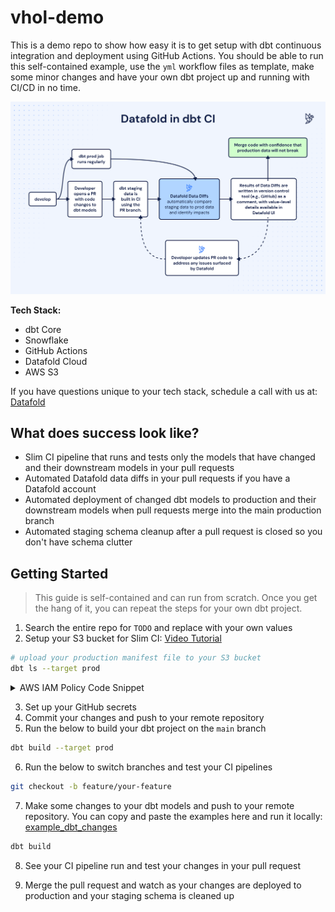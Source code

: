 # vhol-demo

This is a demo repo to show how easy it is to get setup with dbt continuous integration and deployment using GitHub Actions.
You should be able to run this self-contained example, use the `yml` workflow files as template, make some minor changes and have your own dbt project up and running with CI/CD in no time.

![](img/Datafold_in_dbt_CI.png)

**Tech Stack:**

- dbt Core
- Snowflake
- GitHub Actions
- Datafold Cloud
- AWS S3

If you have questions unique to your tech stack, schedule a call with us at: [Datafold](https://www.datafold.com/)

## What does success look like?

- Slim CI pipeline that runs and tests only the models that have changed and their downstream models in your pull requests
- Automated Datafold data diffs in your pull requests if you have a Datafold account
- Automated deployment of changed dbt models to production and their downstream models when pull requests merge into the main production branch
- Automated staging schema cleanup after a pull request is closed so you don't have schema clutter

## Getting Started

> This guide is self-contained and can run from scratch. Once you get the hang of it, you can repeat the steps for your own dbt project.

1. Search the entire repo for `TODO` and replace with your own values
2. Setup your S3 bucket for Slim CI: [Video Tutorial]()

```bash
# upload your production manifest file to your S3 bucket
dbt ls --target prod
```
<details>
  <summary>AWS IAM Policy Code Snippet</summary>
  
  ```json
  {
    "Version": "2012-10-17",
    "Statement": [
        {
            "Sid": "ListObjectsInBucket",
            "Effect": "Allow",
            "Action": ["s3:ListBucket"],
            "Resource": ["arn:aws:s3:::vhol-datafold-dbt-prod-manifest"] # TODO: replace with your own bucket name
        },
        {
            "Sid": "AllObjectActions",
            "Effect": "Allow",
            "Action": "s3:*Object",
            "Resource": ["arn:aws:s3:::vhol-datafold-dbt-prod-manifest/*"] # TODO: replace with your own bucket name
        }
    ]
}
  ```
  
</details>

3. Set up your GitHub secrets
4. Commit your changes and push to your remote repository
5. Run the below to build your dbt project on the `main` branch

```bash 
dbt build --target prod
```

6. Run the below to switch branches and test your CI pipelines

```bash
git checkout -b feature/your-feature
```

7. Make some changes to your dbt models and push to your remote repository. You can copy and paste the examples here and run it locally: [example_dbt_changes](example_dbt_changes/)

```bash
dbt build
```

8. See your CI pipeline run and test your changes in your pull request

9. Merge the pull request and watch as your changes are deployed to production and your staging schema is cleaned up

